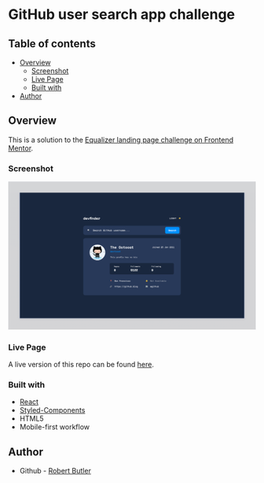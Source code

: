 # GitHub user search app challenge

## Table of contents

- [Overview](#overview)
  - [Screenshot](#screenshot)
  - [Live Page](#live-page)
  - [Built with](#built-with)
- [Author](#author)

## Overview

This is a solution to the [Equalizer landing page challenge on Frontend Mentor](https://www.frontendmentor.io/challenges/github-user-search-app-Q09YOgaH6).

### Screenshot

![](public/desktop-preview.png)

### Live Page

A live version of this repo can be found [here](https://chekhovs-func.github.io/github-finder/).

### Built with

- [React](https://reactjs.org)
- [Styled-Components](https://styled-components.com)
- HTML5
- Mobile-first workflow

## Author

- Github - [Robert Butler](https://github.com/chekhovs-func)
